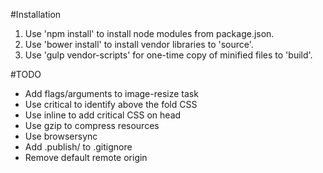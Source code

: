 #Installation
1. Use 'npm install' to install node modules from package.json.
2. Use 'bower install' to install vendor libraries to 'source'.
3. Use 'gulp vendor-scripts' for one-time copy of minified files to 'build'.

#TODO
- Add flags/arguments to image-resize task
- Use critical to identify above the fold CSS
- Use inline to add critical CSS on head
- Use gzip to compress resources
- Use browsersync
- Add .publish/ to .gitignore
- Remove default remote origin
